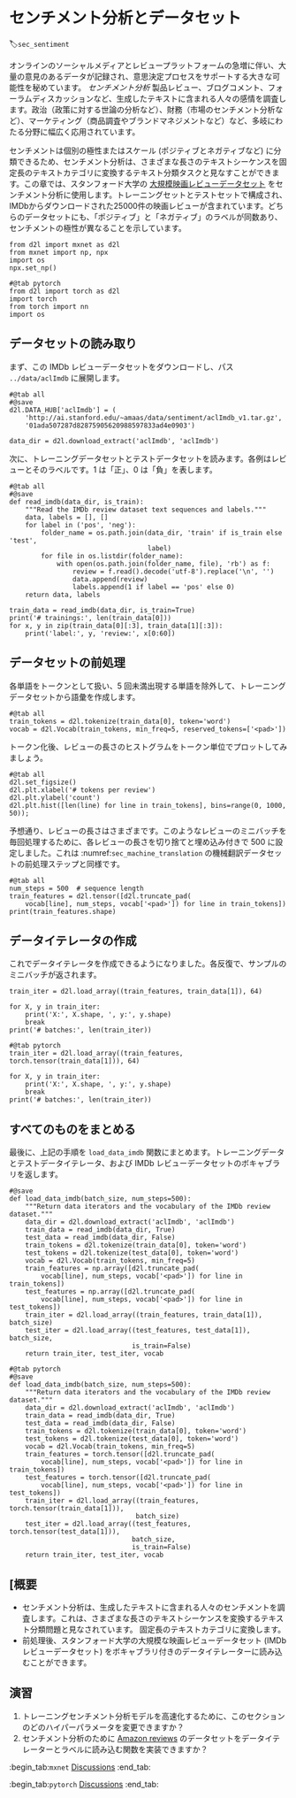 # センチメント分析とデータセット
:label:`sec_sentiment`

オンラインのソーシャルメディアとレビュープラットフォームの急増に伴い、大量の意見のあるデータが記録され、意思決定プロセスをサポートする大きな可能性を秘めています。
*センチメント分析*
製品レビュー、ブログコメント、フォーラムディスカッションなど、生成したテキストに含まれる人々の感情を調査します。政治（政策に対する世論の分析など）、財務（市場のセンチメント分析など）、マーケティング（商品調査やブランドマネジメントなど）など、多岐にわたる分野に幅広く応用されています。 

センチメントは個別の極性またはスケール (ポジティブとネガティブなど) に分類できるため、センチメント分析は、さまざまな長さのテキストシーケンスを固定長のテキストカテゴリに変換するテキスト分類タスクと見なすことができます。この章では、スタンフォード大学の [大規模映画レビューデータセット](https://ai.stanford.edu/~amaas/data/sentiment/) をセンチメント分析に使用します。トレーニングセットとテストセットで構成され、IMDbからダウンロードされた25000件の映画レビューが含まれています。どちらのデータセットにも、「ポジティブ」と「ネガティブ」のラベルが同数あり、センチメントの極性が異なることを示しています。

```{.python .input}
from d2l import mxnet as d2l
from mxnet import np, npx
import os
npx.set_np()
```

```{.python .input}
#@tab pytorch
from d2l import torch as d2l
import torch
from torch import nn
import os
```

##  データセットの読み取り

まず、この IMDb レビューデータセットをダウンロードし、パス `../data/aclImdb` に展開します。

```{.python .input}
#@tab all
#@save
d2l.DATA_HUB['aclImdb'] = (
    'http://ai.stanford.edu/~amaas/data/sentiment/aclImdb_v1.tar.gz',
    '01ada507287d82875905620988597833ad4e0903')

data_dir = d2l.download_extract('aclImdb', 'aclImdb')
```

次に、トレーニングデータセットとテストデータセットを読みます。各例はレビューとそのラベルです。1 は「正」、0 は「負」を表します。

```{.python .input}
#@tab all
#@save
def read_imdb(data_dir, is_train):
    """Read the IMDb review dataset text sequences and labels."""
    data, labels = [], []
    for label in ('pos', 'neg'):
        folder_name = os.path.join(data_dir, 'train' if is_train else 'test',
                                   label)
        for file in os.listdir(folder_name):
            with open(os.path.join(folder_name, file), 'rb') as f:
                review = f.read().decode('utf-8').replace('\n', '')
                data.append(review)
                labels.append(1 if label == 'pos' else 0)
    return data, labels

train_data = read_imdb(data_dir, is_train=True)
print('# trainings:', len(train_data[0]))
for x, y in zip(train_data[0][:3], train_data[1][:3]):
    print('label:', y, 'review:', x[0:60])
```

## データセットの前処理

各単語をトークンとして扱い、5 回未満出現する単語を除外して、トレーニングデータセットから語彙を作成します。

```{.python .input}
#@tab all
train_tokens = d2l.tokenize(train_data[0], token='word')
vocab = d2l.Vocab(train_tokens, min_freq=5, reserved_tokens=['<pad>'])
```

トークン化後、レビューの長さのヒストグラムをトークン単位でプロットしてみましょう。

```{.python .input}
#@tab all
d2l.set_figsize()
d2l.plt.xlabel('# tokens per review')
d2l.plt.ylabel('count')
d2l.plt.hist([len(line) for line in train_tokens], bins=range(0, 1000, 50));
```

予想通り、レビューの長さはさまざまです。このようなレビューのミニバッチを毎回処理するために、各レビューの長さを切り捨てと埋め込み付きで 500 に設定しました。これは :numref:`sec_machine_translation` の機械翻訳データセットの前処理ステップと同様です。

```{.python .input}
#@tab all
num_steps = 500  # sequence length
train_features = d2l.tensor([d2l.truncate_pad(
    vocab[line], num_steps, vocab['<pad>']) for line in train_tokens])
print(train_features.shape)
```

## データイテレータの作成

これでデータイテレータを作成できるようになりました。各反復で、サンプルのミニバッチが返されます。

```{.python .input}
train_iter = d2l.load_array((train_features, train_data[1]), 64)

for X, y in train_iter:
    print('X:', X.shape, ', y:', y.shape)
    break
print('# batches:', len(train_iter))
```

```{.python .input}
#@tab pytorch
train_iter = d2l.load_array((train_features, torch.tensor(train_data[1])), 64)

for X, y in train_iter:
    print('X:', X.shape, ', y:', y.shape)
    break
print('# batches:', len(train_iter))
```

## すべてのものをまとめる

最後に、上記の手順を `load_data_imdb` 関数にまとめます。トレーニングデータとテストデータイテレータ、および IMDb レビューデータセットのボキャブラリを返します。

```{.python .input}
#@save
def load_data_imdb(batch_size, num_steps=500):
    """Return data iterators and the vocabulary of the IMDb review dataset."""
    data_dir = d2l.download_extract('aclImdb', 'aclImdb')
    train_data = read_imdb(data_dir, True)
    test_data = read_imdb(data_dir, False)
    train_tokens = d2l.tokenize(train_data[0], token='word')
    test_tokens = d2l.tokenize(test_data[0], token='word')
    vocab = d2l.Vocab(train_tokens, min_freq=5)
    train_features = np.array([d2l.truncate_pad(
        vocab[line], num_steps, vocab['<pad>']) for line in train_tokens])
    test_features = np.array([d2l.truncate_pad(
        vocab[line], num_steps, vocab['<pad>']) for line in test_tokens])
    train_iter = d2l.load_array((train_features, train_data[1]), batch_size)
    test_iter = d2l.load_array((test_features, test_data[1]), batch_size,
                               is_train=False)
    return train_iter, test_iter, vocab
```

```{.python .input}
#@tab pytorch
#@save
def load_data_imdb(batch_size, num_steps=500):
    """Return data iterators and the vocabulary of the IMDb review dataset."""
    data_dir = d2l.download_extract('aclImdb', 'aclImdb')
    train_data = read_imdb(data_dir, True)
    test_data = read_imdb(data_dir, False)
    train_tokens = d2l.tokenize(train_data[0], token='word')
    test_tokens = d2l.tokenize(test_data[0], token='word')
    vocab = d2l.Vocab(train_tokens, min_freq=5)
    train_features = torch.tensor([d2l.truncate_pad(
        vocab[line], num_steps, vocab['<pad>']) for line in train_tokens])
    test_features = torch.tensor([d2l.truncate_pad(
        vocab[line], num_steps, vocab['<pad>']) for line in test_tokens])
    train_iter = d2l.load_array((train_features, torch.tensor(train_data[1])),
                                batch_size)
    test_iter = d2l.load_array((test_features, torch.tensor(test_data[1])),
                               batch_size,
                               is_train=False)
    return train_iter, test_iter, vocab
```

## [概要

* センチメント分析は、生成したテキストに含まれる人々のセンチメントを調査します。これは、さまざまな長さのテキストシーケンスを変換するテキスト分類問題と見なされています。
固定長のテキストカテゴリに変換します。
* 前処理後、スタンフォード大学の大規模な映画レビューデータセット (IMDb レビューデータセット) をボキャブラリ付きのデータイテレーターに読み込むことができます。

## 演習

1. トレーニングセンチメント分析モデルを高速化するために、このセクションのどのハイパーパラメータを変更できますか？
1. センチメント分析のために [Amazon reviews](https://snap.stanford.edu/data/web-Amazon.html) のデータセットをデータイテレーターとラベルに読み込む関数を実装できますか？

:begin_tab:`mxnet`
[Discussions](https://discuss.d2l.ai/t/391)
:end_tab:

:begin_tab:`pytorch`
[Discussions](https://discuss.d2l.ai/t/1387)
:end_tab:
